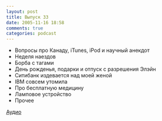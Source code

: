```yaml
---
layout: post
title: Выпуск 33
date: 2005-11-16 18:58
comments: true
categories: podcast
---
```


- Вопросы про Канаду, iTunes, iPod и научный анекдот
- Неделя наездов
- Борба с тагами
- День рожденья, подарки и отпуск с разрешения Элэйн
- Ситибанк издевается над моей женой
- IBM совсем утомила
- Про бесплатную медицину
- Ламповое устройство
- Прочее

[Аудио](https://podcast.umputun.com/media/ump_podcast33.mp3)
<audio src="https://podcast.umputun.com/media/ump_podcast33.mp3" preload="none">